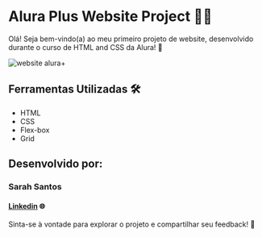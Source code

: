 
# Alura Plus Website Project 👩‍💻

Olá! Seja bem-vindo(a) ao meu primeiro projeto de website, desenvolvido durante o curso de HTML and CSS da Alura! 🌟

![website alura+](https://github.com/sarahsantos0/aluraplus/assets/73093949/fe55d9cd-00b6-4f55-8afa-6b9b2563a0c7)

## Ferramentas Utilizadas 🛠️
* HTML
* CSS
* Flex-box
* Grid

## Desenvolvido por: 

### Sarah Santos
#### [Linkedin](https://www.linkedin.com/in/sarah-santos-1977b5279/) 🌐

Sinta-se à vontade para explorar o projeto e compartilhar seu feedback! 🚀
